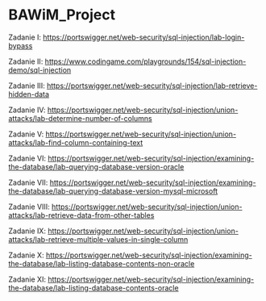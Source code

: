 # BAWiM_Project
Zadanie I: https://portswigger.net/web-security/sql-injection/lab-login-bypass

Zadanie II: https://www.codingame.com/playgrounds/154/sql-injection-demo/sql-injection

Zadanie III: https://portswigger.net/web-security/sql-injection/lab-retrieve-hidden-data

Zadanie IV: https://portswigger.net/web-security/sql-injection/union-attacks/lab-determine-number-of-columns

Zadanie V: https://portswigger.net/web-security/sql-injection/union-attacks/lab-find-column-containing-text

Zadanie VI: https://portswigger.net/web-security/sql-injection/examining-the-database/lab-querying-database-version-oracle

Zadanie VII: https://portswigger.net/web-security/sql-injection/examining-the-database/lab-querying-database-version-mysql-microsoft

Zadanie VIII: https://portswigger.net/web-security/sql-injection/union-attacks/lab-retrieve-data-from-other-tables

Zadanie IX: https://portswigger.net/web-security/sql-injection/union-attacks/lab-retrieve-multiple-values-in-single-column

Zadanie X: https://portswigger.net/web-security/sql-injection/examining-the-database/lab-listing-database-contents-non-oracle

Zadanie XI: https://portswigger.net/web-security/sql-injection/examining-the-database/lab-listing-database-contents-oracle
